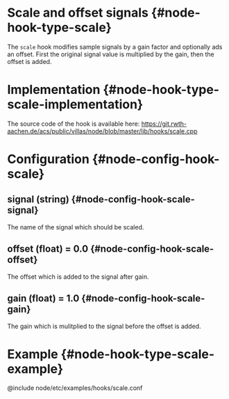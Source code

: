 # Scale and offset signals {#node-hook-type-scale}

The `scale` hook modifies sample signals by a gain factor and optionally ads an offset.
First the original signal value is multiplied by the gain, then the offset is added.

# Implementation {#node-hook-type-scale-implementation}

The source code of the hook is available here:
https://git.rwth-aachen.de/acs/public/villas/node/blob/master/lib/hooks/scale.cpp

# Configuration {#node-config-hook-scale}

## signal (string) {#node-config-hook-scale-signal}

The name of the signal which should be scaled.

## offset (float) = 0.0 {#node-config-hook-scale-offset}

The offset which is added to the signal after gain.

## gain (float) = 1.0 {#node-config-hook-scale-gain}

The gain which is mulitplied to the signal before the offset is added.

# Example {#node-hook-type-scale-example}

@include node/etc/examples/hooks/scale.conf
